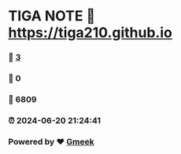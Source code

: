 # TIGA NOTE :link: https://tiga210.github.io 
### :page_facing_up: [3](https://tiga210.github.io/tag.html) 
### :speech_balloon: 0 
### :hibiscus: 6809 
### :alarm_clock: 2024-06-20 21:24:41 
### Powered by :heart: [Gmeek](https://github.com/Meekdai/Gmeek)
